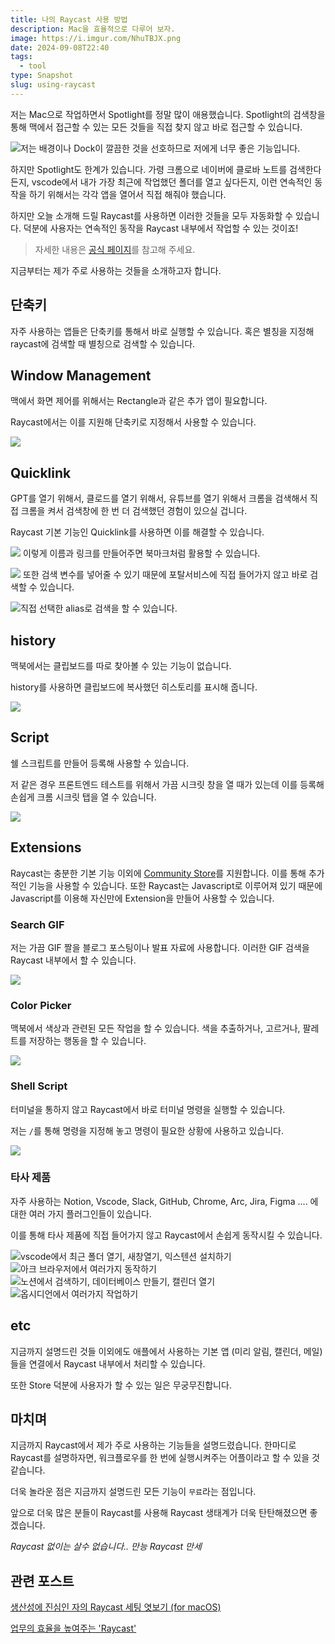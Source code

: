 ```yaml
---
title: 나의 Raycast 사용 방법
description: Mac을 효율적으로 다루어 보자.
image: https://i.imgur.com/NhuTBJX.png
date: 2024-09-08T22:40
tags:
  - tool
type: Snapshot
slug: using-raycast
---
```


저는 Mac으로 작업하면서 Spotlight를 정말 많이 애용했습니다. Spotlight의 검색창을 통해 맥에서 접근할 수 있는 모든 것들을 직접 찾지 않고 바로 접근할 수 있습니다.

![저는 배경이나 Dock이 깔끔한 것을 선호하므로 저에게 너무 좋은 기능입니다.](https://i.imgur.com/A12Ha1P.png)

하지만 Spotlight도 한계가 있습니다. 가령 크롬으로 네이버에 클로바 노트를 검색한다든지, vscode에서 내가 가장 최근에 작업했던 폴더를 열고 싶다든지, 이런 연속적인 동작을 하기 위해서는 각각 앱을 열어서 직접 해줘야 했습니다.

하지만 오늘 소개해 드릴 Raycast를 사용하면 이러한 것들을 모두 자동화할 수 있습니다. 덕분에 사용자는 연속적인 동작을 Raycast 내부에서 작업할 수 있는 것이죠!

> 자세한 내용은 [공식 페이지](https://www.raycast.com/)를 참고해 주세요.

지금부터는 제가 주로 사용하는 것들을 소개하고자 합니다.

## 단축키

자주 사용하는 앱들은 단축키를 통해서 바로 실행할 수 있습니다. 혹은 별칭을 지정해 raycast에 검색할 때 별칭으로 검색할 수 있습니다.

## Window Management

맥에서 화면 제어를 위해서는 Rectangle과 같은 추가 앱이 필요합니다.

Raycast에서는 이를 지원해 단축키로 지정해서 사용할 수 있습니다.

![](https://i.imgur.com/l9b6luF.png)

## Quicklink

GPT를 열기 위해서, 클로드를 열기 위해서, 유튜브를 열기 위해서 크롬을 검색해서 직접 크롬을 켜서 검색창에 한 번 더 검색했던 경험이 있으실 겁니다.

Raycast 기본 기능인 Quicklink를 사용하면 이를 해결할 수 있습니다.

![](https://i.imgur.com/N7mi3n9.png)
이렇게 이름과 링크를 만들어주면 북마크처럼 활용할 수 있습니다.

![](https://i.imgur.com/hnjQGxJ.png)
또한 검색 변수를 넣어줄 수 있기 때문에 포탈서비스에 직접 들어가지 않고 바로 검색할 수 있습니다.

![직접 선택한 alias로 검색을 할 수 있습니다.](https://i.imgur.com/opzVJ4M.png)

## history

맥북에서는 클립보드를 따로 찾아볼 수 있는 기능이 없습니다.

history를 사용하면 클립보드에 복사했던 히스토리를 표시해 줍니다.

![](https://i.imgur.com/6M8AhDM.png)

## Script

쉘 스크립트를 만들어 등록해 사용할 수 있습니다.

저 같은 경우 프론트엔드 테스트를 위해서 가끔 시크릿 창을 열 때가 있는데 이를 등록해 손쉽게 크롬 시크릿 탭을 열 수 있습니다.

![](https://i.imgur.com/5hapg8m.png)

## Extensions

Raycast는 충분한 기본 기능 이외에 [Community Store](https://www.raycast.com/store)를 지원합니다. 이를 통해 추가적인 기능을 사용할 수 있습니다. 또한 Raycast는 Javascript로 이루어져 있기 때문에 Javascript를 이용해 자신만에 Extension을 만들어 사용할 수 있습니다.

### Search GIF

저는 가끔 GIF 짤을 블로그 포스팅이나 발표 자료에 사용합니다. 이러한 GIF 검색을 Raycast 내부에서 할 수 있습니다.

![](https://i.imgur.com/6LjDXA9.png)

### Color Picker

맥북에서 색상과 관련된 모든 작업을 할 수 있습니다. 색을 추출하거나, 고르거나, 팔레트를 저장하는 행동을 할 수 있습니다.

![](https://i.imgur.com/NzWYSSS.png)

### Shell Script

터미널을 통하지 않고 Raycast에서 바로 터미널 명령을 실행할 수 있습니다.

저는 `/`를 통해 명령을 지정해 놓고 명령이 필요한 상황에 사용하고 있습니다.

![](https://i.imgur.com/M9joOpC.png)

### 타사 제품

자주 사용하는 Notion, Vscode, Slack, GitHub, Chrome, Arc, Jira, Figma .... 에 대한 여러 가지 플러그인들이 있습니다.

이를 통해 타사 제품에 직접 들어가지 않고 Raycast에서 손쉽게 동작시킬 수 있습니다.

![vscode에서 최근 폴더 열기, 새창열기, 익스텐션 설치하기](https://i.imgur.com/LnfTp9w.png)
![아크 브라우저에서 여러가지 동작하기](https://i.imgur.com/m3uHNGl.png)
![노션에서 검색하기, 데이터베이스 만들기, 캘린더 열기](https://i.imgur.com/tYE1YX0.png)
![옵시디언에서 여러가지 작업하기](https://i.imgur.com/iM7iuIM.png)

## etc

지금까지 설명드린 것들 이외에도 애플에서 사용하는 기본 앱 (미리 알림, 캘린더, 메일)들을 연결에서 Raycast 내부에서 처리할 수 있습니다.

또한 Store 덕분에 사용자가 할 수 있는 일은 무궁무진합니다.

## 마치며

지금까지 Raycast에서 제가 주로 사용하는 기능들을 설명드렸습니다. 한마디로 Raycast를 설명하자면, 워크플로우를 한 번에 실행시켜주는 어플이라고 할 수 있을 것 같습니다.

더욱 놀라운 점은 지금까지 설명드린 모든 기능이 `무료`라는 점입니다.

앞으로 더욱 많은 분들이 Raycast를 사용해 Raycast 생태계가 더욱 탄탄해졌으면 좋겠습니다.

_Raycast 없이는 살수 없습니다.. 만능 Raycast 만세_

## 관련 포스트

[생산성에 진심인 자의 Raycast 세팅 엿보기 (for macOS)](https://velog.io/@wisepine/%EC%83%9D%EC%82%B0%EC%84%B1%EC%97%90-%EC%A7%84%EC%8B%AC%EC%9D%B8-%EA%B0%9C%EB%B0%9C%EC%9E%90%EC%9D%98-Raycast-%EC%84%B8%ED%8C%85-%EC%97%BF%EB%B3%B4%EA%B8%B0-for-macOS)

[업무의 효율을 높여주는 'Raycast'](https://brunch.co.kr/@ggk234/32)
